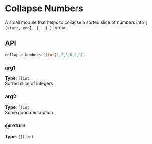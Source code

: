 # Collapse Numbers

A small module that helps to collapse a sorted slice of numbers into `{ {start, end}, {...} }` format.

## API

```go
collapse.Numbers([]int{1,2,3,6,8,9})
```

### arg1

**Type**: `[]int`   
Sorted slice of integers

### arg2

**Type**: `[]int`   
Some good description

### @return

**Type**: `[][]int`   

